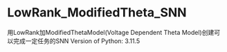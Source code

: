 # LowRank_ModifiedTheta_SNN
用LowRank加ModifiedThetaModel(Voltage Dependent Theta Model)创建可以完成一定任务的SNN
Version of Python: 3.11.5